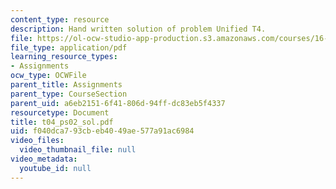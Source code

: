 ```yaml
---
content_type: resource
description: Hand written solution of problem Unified T4.
file: https://ol-ocw-studio-app-production.s3.amazonaws.com/courses/16-01-unified-engineering-i-ii-iii-iv-fall-2005-spring-2006/f040dca793cbeb4049ae577a91ac6984_t04_ps02_sol.pdf
file_type: application/pdf
learning_resource_types:
- Assignments
ocw_type: OCWFile
parent_title: Assignments
parent_type: CourseSection
parent_uid: a6eb2151-6f41-806d-94ff-dc83eb5f4337
resourcetype: Document
title: t04_ps02_sol.pdf
uid: f040dca7-93cb-eb40-49ae-577a91ac6984
video_files:
  video_thumbnail_file: null
video_metadata:
  youtube_id: null
---
```

